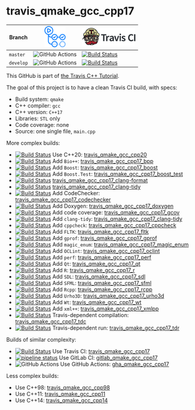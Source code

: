 # travis_qmake_gcc_cpp17

Branch   |[![GitHub Actions logo](pics/GitHubActions.png)](https://github.com/richelbilderbeek/travis_qmake_gcc_cpp17/actions)  |[![Travis CI logo](pics/TravisCI.png)](https://travis-ci.com)                                                                                                     
---------|----------------------------------------------------------------------------------------------------------------------|------------------------------------------------------------------------------------------------------------------------------------------------------------------
`master` |![GitHub Actions](https://github.com/richelbilderbeek/travis_qmake_gcc_cpp17/workflows/check/badge.svg?branch=master) |[![Build Status](https://travis-ci.com/richelbilderbeek/travis_qmake_gcc_cpp17.svg?branch=master)](https://travis-ci.com/richelbilderbeek/travis_qmake_gcc_cpp17)
`develop`|![GitHub Actions](https://github.com/richelbilderbeek/travis_qmake_gcc_cpp17/workflows/check/badge.svg?branch=develop)|[![Build Status](https://travis-ci.com/richelbilderbeek/travis_qmake_gcc_cpp17.svg?branch=develop)](https://travis-ci.com/richelbilderbeek/travis_qmake_gcc_cpp17)

This GitHub is part of [the Travis C++ Tutorial](https://github.com/richelbilderbeek/travis_cpp_tutorial).

The goal of this project is to have a clean Travis CI build, with specs:
 * Build system: `qmake`
 * C++ compiler: `gcc`
 * C++ version: `C++17`
 * Libraries: `STL` only
 * Code coverage: none
 * Source: one single file, `main.cpp`

More complex builds:

 * [![Build Status](https://travis-ci.com/richelbilderbeek/travis_qmake_gcc_cpp20.svg?branch=master)](https://travis-ci.com/richelbilderbeek/travis_qmake_gcc_cpp20) Use C++20: [travis_qmake_gcc_cpp20](https://www.github.com/richelbilderbeek/travis_qmake_gcc_cpp20)
 * [![Build Status](https://travis-ci.com/richelbilderbeek/travis_qmake_gcc_cpp17_bpp.svg?branch=master)](https://travis-ci.com/richelbilderbeek/travis_qmake_gcc_cpp17_bpp) Add `Bio++`: [travis_qmake_gcc_cpp17_bpp](https://www.github.com/richelbilderbeek/travis_qmake_gcc_cpp17_bpp)
 * [![Build Status](https://travis-ci.com/richelbilderbeek/travis_qmake_gcc_cpp17_boost.svg?branch=master)](https://travis-ci.com/richelbilderbeek/travis_qmake_gcc_cpp17_boost) Add `Boost`: [travis_qmake_gcc_cpp17_boost](https://www.github.com/richelbilderbeek/travis_qmake_gcc_cpp17_boost)
 * [![Build Status](https://travis-ci.com/richelbilderbeek/travis_qmake_gcc_cpp17_boost_test.svg?branch=master)](https://travis-ci.com/richelbilderbeek/travis_qmake_gcc_cpp17_boost_test) Add `Boost.Test`: [travis_qmake_gcc_cpp17_boost_test](https://www.github.com/richelbilderbeek/travis_qmake_gcc_cpp17_boost_test)
 * [![Build Status](https://travis-ci.com/richelbilderbeek/travis_qmake_gcc_cpp17_clang-format.svg?branch=master)](https://travis-ci.com/richelbilderbeek/travis_qmake_gcc_cpp17_clang-format) [travis_qmake_gcc_cpp17_clang-format](https://github.com/richelbilderbeek/travis_qmake_gcc_cpp17_clang-format)
 * [![Build Status](https://travis-ci.com/richelbilderbeek/travis_qmake_gcc_cpp17_clang-tidy.svg?branch=master)](https://travis-ci.com/richelbilderbeek/travis_qmake_gcc_cpp17_clang-tidy) [travis_qmake_gcc_cpp17_clang-tidy](https://github.com/richelbilderbeek/travis_qmake_gcc_cpp17_clang-tidy)
 * [![Build Status](https://travis-ci.com/richelbilderbeek/travis_qmake_gcc_cpp17_codechecker.svg?branch=master)](https://travis-ci.com/richelbilderbeek/travis_qmake_gcc_cpp17_codechecker) Add CodeChecker: [travis_qmake_gcc_cpp17_codechecker](https://github.com/richelbilderbeek/travis_qmake_gcc_cpp17_codechecker)
 * [![Build Status](https://travis-ci.com/richelbilderbeek/travis_qmake_gcc_cpp17_doxygen.svg?branch=master)](https://travis-ci.com/richelbilderbeek/travis_qmake_gcc_cpp17_doxygen) Add Doxygen: [travis_qmake_gcc_cpp17_doxygen](https://github.com/richelbilderbeek/travis_qmake_gcc_cpp17_doxygen)
 * [![Build Status](https://travis-ci.com/richelbilderbeek/travis_qmake_gcc_cpp17_gcov.svg?branch=master)](https://travis-ci.com/richelbilderbeek/travis_qmake_gcc_cpp17_gcov) Add code coverage: [travis_qmake_gcc_cpp17_gcov](https://github.com/richelbilderbeek/travis_qmake_gcc_cpp17_gcov)
 * [![Build Status](https://travis-ci.com/richelbilderbeek/travis_qmake_gcc_cpp17_clang-tidy.svg?branch=master)](https://travis-ci.com/richelbilderbeek/travis_qmake_gcc_cpp17_clang-tidy) Add `clang-tidy`: [travis_qmake_gcc_cpp17_clang-tidy](https://www.github.com/richelbilderbeek/travis_qmake_gcc_cpp17_clang-tidy)
 * [![Build Status](https://travis-ci.com/richelbilderbeek/travis_qmake_gcc_cpp17_cppcheck.svg?branch=master)](https://travis-ci.com/richelbilderbeek/travis_qmake_gcc_cpp17_cppcheck) Add `cppcheck`: [travis_qmake_gcc_cpp17_cppcheck](https://www.github.com/richelbilderbeek/travis_qmake_gcc_cpp17_cppcheck)
 * [![Build Status](https://travis-ci.com/richelbilderbeek/travis_qmake_gcc_cpp17_fltk.svg?branch=master)](https://travis-ci.com/richelbilderbeek/travis_qmake_gcc_cpp17_fltk) Add `FLTK`: [travis_qmake_gcc_cpp17_fltk](https://github.com/richelbilderbeek/travis_qmake_gcc_cpp17_fltk)
 * [![Build Status](https://travis-ci.com/richelbilderbeek/travis_qmake_gcc_cpp17_gprof.svg?branch=master)](https://travis-ci.com/richelbilderbeek/travis_qmake_gcc_cpp17_gprof) Add `gprof`: [travis_qmake_gcc_cpp17_gprof](https://github.com/richelbilderbeek/travis_qmake_gcc_cpp17_gprof)
 * [![Build Status](https://travis-ci.com/richelbilderbeek/travis_qmake_gcc_cpp17_magic_enum.svg?branch=master)](https://travis-ci.com/richelbilderbeek/travis_qmake_gcc_cpp17_magic_enum) Add `magic_enum`: [travis_qmake_gcc_cpp17_magic_enum](https://github.com/richelbilderbeek/travis_qmake_gcc_cpp17_magic_enum)
 * [![Build Status](https://travis-ci.com/richelbilderbeek/travis_qmake_gcc_cpp17_oclint.svg?branch=master)](https://travis-ci.com/richelbilderbeek/travis_qmake_gcc_cpp17_oclint) Add `OCLint`: [travis_qmake_gcc_cpp17_oclint](https://github.com/richelbilderbeek/travis_qmake_gcc_cpp17_oclint)
 * [![Build Status](https://travis-ci.com/richelbilderbeek/travis_qmake_gcc_cpp17_perf.svg?branch=master)](https://travis-ci.com/richelbilderbeek/travis_qmake_gcc_cpp17_perf) Add `perf`: [travis_qmake_gcc_cpp17_perf](https://github.com/richelbilderbeek/travis_qmake_gcc_cpp17_perf)
 * [![Build Status](https://travis-ci.com/richelbilderbeek/travis_qmake_gcc_cpp17_qt.svg?branch=master)](https://travis-ci.com/richelbilderbeek/travis_qmake_gcc_cpp17_qt) Add `Qt`: [travis_qmake_gcc_cpp17_qt](https://www.github.com/richelbilderbeek/travis_qmake_gcc_cpp17_qt)
 * [![Build Status](https://travis-ci.com/richelbilderbeek/travis_qmake_gcc_cpp17_r.svg?branch=master)](https://travis-ci.com/richelbilderbeek/travis_qmake_gcc_cpp17_r) Add `R`: [travis_qmake_gcc_cpp17_r](https://www.github.com/richelbilderbeek/travis_qmake_gcc_cpp17_r)
 * [![Build Status](https://travis-ci.com/richelbilderbeek/travis_qmake_gcc_cpp17_sdl.svg?branch=master)](https://travis-ci.com/richelbilderbeek/travis_qmake_gcc_cpp17_sdl) Add `SDL`: [travis_qmake_gcc_cpp17_sdl](https://github.com/richelbilderbeek/travis_qmake_gcc_cpp17_sdl)
 * [![Build Status](https://travis-ci.com/richelbilderbeek/travis_qmake_gcc_cpp17_sfml.svg?branch=master)](https://travis-ci.com/richelbilderbeek/travis_qmake_gcc_cpp17_sfml) Add `SFML`: [travis_qmake_gcc_cpp17_sfml](https://www.github.com/richelbilderbeek/travis_qmake_gcc_cpp17_sfml)
 * [![Build Status](https://travis-ci.com/richelbilderbeek/travis_qmake_gcc_cpp17_rcpp.svg?branch=master)](https://travis-ci.com/richelbilderbeek/travis_qmake_gcc_cpp17_rcpp) Add `Rcpp`: [travis_qmake_gcc_cpp17_rcpp](https://www.github.com/richelbilderbeek/travis_qmake_gcc_cpp17_rcpp)
 * [![Build Status](https://travis-ci.com/richelbilderbeek/travis_qmake_gcc_cpp17_urho3d.svg?branch=master)](https://travis-ci.com/richelbilderbeek/travis_qmake_gcc_cpp17_urho3d) Add `Urho3D`: [travis_qmake_gcc_cpp17_urho3d](https://www.github.com/richelbilderbeek/travis_qmake_gcc_cpp17_urho3d)
 * [![Build Status](https://travis-ci.com/richelbilderbeek/travis_qmake_gcc_cpp17_wt.svg?branch=master)](https://travis-ci.com/richelbilderbeek/travis_qmake_gcc_cpp17_wt) Add `Wt`: [travis_qmake_gcc_cpp17_wt](https://www.github.com/richelbilderbeek/travis_qmake_gcc_cpp17_wt)
 * [![Build Status](https://travis-ci.com/richelbilderbeek/travis_qmake_gcc_cpp17_xmlpp.svg?branch=master)](https://travis-ci.com/richelbilderbeek/travis_qmake_gcc_cpp17_xmlpp) Add `xml++`: [travis_qmake_gcc_cpp17_xmlpp](https://www.github.com/richelbilderbeek/travis_qmake_gcc_cpp17_xmlpp)
 * [![Build Status](https://travis-ci.com/richelbilderbeek/travis_qmake_gcc_cpp17_tdc.svg?branch=master)](https://travis-ci.com/richelbilderbeek/travis_qmake_gcc_cpp17_tdc) Travis-dependent compilation: [travis_qmake_gcc_cpp17_tdc](https://www.github.com/richelbilderbeek/travis_qmake_gcc_cpp17_tdc)
 * [![Build Status](https://travis-ci.com/richelbilderbeek/travis_qmake_gcc_cpp17_tdr.svg?branch=master)](https://travis-ci.com/richelbilderbeek/travis_qmake_gcc_cpp17_tdr) Travis-dependent run: [travis_qmake_gcc_cpp17_tdr](https://www.github.com/richelbilderbeek/travis_qmake_gcc_cpp17_tdr)

Builds of similar complexity:

 * [![Build Status](https://travis-ci.com/richelbilderbeek/travis_qmake_gcc_cpp17.svg?branch=master)](https://travis-ci.com/richelbilderbeek/travis_qmake_gcc_cpp17) Use Travis CI: [travis_qmake_gcc_cpp17](https://www.github.com/richelbilderbeek/travis_qmake_gcc_cpp17)
 * [![pipeline status](https://gitlab.com/richelbilderbeek/gitlab_qmake_gcc_cpp17/badges/master/pipeline.svg)](https://gitlab.com/richelbilderbeek/gitlab_qmake_gcc_cpp17/commits/master) Use GitLab CI: [gitlab_qmake_gcc_cpp17](https://www.gitlab.com/richelbilderbeek/gitlab_qmake_gcc_cpp17)
 * ![GitHub Actions](https://github.com/richelbilderbeek/gha_qmake_gcc_cpp17/workflows/check/badge.svg?branch=master) Use GitHub Actions: [gha_qmake_gcc_cpp17](https://www.github.com/richelbilderbeek/gha_qmake_gcc_cpp17)

Less complex builds:

 * Use C++98: [travis_qmake_gcc_cpp98](https://www.github.com/richelbilderbeek/travis_qmake_gcc_cpp98)
 * Use C++11: [travis_qmake_gcc_cpp11](https://www.github.com/richelbilderbeek/travis_qmake_gcc_cpp11)
 * Use C++14: [travis_qmake_gcc_cpp14](https://www.github.com/richelbilderbeek/travis_qmake_gcc_cpp14)

